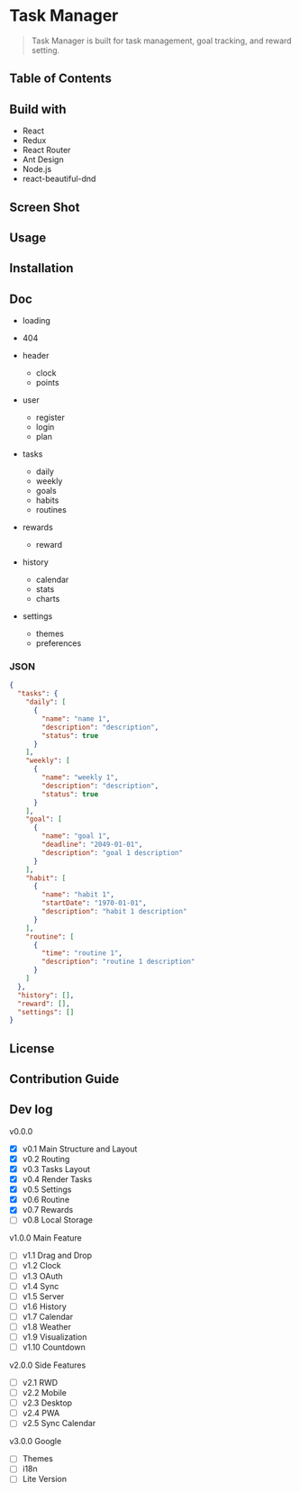 # Task Manager

> Task Manager is built for task management, goal tracking, and reward setting.

## Table of Contents

## Build with

- React
- Redux
- React Router
- Ant Design
- Node.js
- react-beautiful-dnd

## Screen Shot

## Usage

## Installation

## Doc

- loading
- 404

- header
  - clock
  - points

- user
  - register
  - login
  - plan
- tasks
  - daily
  - weekly
  - goals
  - habits
  - routines
- rewards
  - reward
- history
  - calendar
  - stats
  - charts
- settings
  - themes
  - preferences

### JSON

```json
{
  "tasks": {
    "daily": [
      {
        "name": "name 1",
        "description": "description",
        "status": true
      }
    ],
    "weekly": [
      {
        "name": "weekly 1",
        "description": "description",
        "status": true
      }
    ],
    "goal": [
      {
        "name": "goal 1",
        "deadline": "2049-01-01",
        "description": "goal 1 description"
      }
    ],
    "habit": [
      {
        "name": "habit 1",
        "startDate": "1970-01-01",
        "description": "habit 1 description"
      }
    ],
    "routine": [
      {
        "time": "routine 1",
        "description": "routine 1 description"
      }
    ]
  },
  "history": [],
  "reward": [],
  "settings": []
}
```

## License

## Contribution Guide

## Dev log

v0.0.0

- [x] v0.1 Main Structure and Layout
- [x] v0.2 Routing
- [x] v0.3 Tasks Layout
- [x] v0.4 Render Tasks
- [x] v0.5 Settings
- [x] v0.6 Routine
- [x] v0.7 Rewards
- [ ] v0.8 Local Storage

v1.0.0 Main Feature

- [ ] v1.1 Drag and Drop
- [ ] v1.2 Clock
- [ ] v1.3 OAuth
- [ ] v1.4 Sync
- [ ] v1.5 Server
- [ ] v1.6 History
- [ ] v1.7 Calendar
- [ ] v1.8 Weather
- [ ] v1.9 Visualization
- [ ] v1.10 Countdown

v2.0.0 Side Features

- [ ] v2.1 RWD
- [ ] v2.2 Mobile
- [ ] v2.3 Desktop
- [ ] v2.4 PWA
- [ ] v2.5 Sync Calendar

v3.0.0 Google

- [ ] Themes
- [ ] i18n
- [ ] Lite Version
